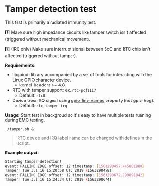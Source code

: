 # Tamper detection test

This test is primarily a radiated immunity test.

:one: Make sure high impedance circuits like tamper switch isn't affected (triggered without mechanical movement).

:two: (IRQ only) Make sure interrupt signal between SoC and RTC chip isn't affected (triggered without tamper).

**Requirements:**

- libgpiod: library accompanied by a set of tools for interacting with the Linux GPIO character device.
  - kernel-headers >= 4.8.
- RTC with tamper support: ex. `rtc-pcf2117`
  - Default: `rtc0`
- Device tree: IRQ signal using [gpio-line-names](https://github.com/torvalds/linux/blob/master/Documentation/devicetree/bindings/gpio/gpio.txt) property (not gpio-hog).
  - Default: `rtc-tamper-irq`

**Usage:**
Start test in backgroud so it's easy to have multiple tests running during EMC testing.

`./tamper.sh &`

> RTC device and IRQ label name can be changed with defines in the script.

**Example output:**

```bash
Starting tamper detection!
event: FALLING EDGE offset: 12 timestamp: [1563290457.445881880]
Tamper! Tue Jul 16 15:20:58 UTC 2019 (1563290458)
event: FALLING EDGE offset: 12 timestamp: [1563290672.799891842]
Tamper! Tue Jul 16 15:24:34 UTC 2019 (1563290674)
```
